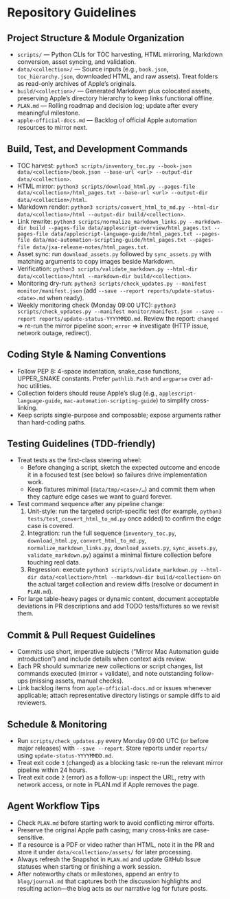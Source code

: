 # Repository Guidelines

## Project Structure & Module Organization
- `scripts/` — Python CLIs for TOC harvesting, HTML mirroring, Markdown conversion, asset syncing, and validation.
- `data/<collection>/` — Source inputs (e.g., `book.json`, `toc_hierarchy.json`, downloaded HTML, and raw assets). Treat folders as read-only archives of Apple’s originals.
- `build/<collection>/` — Generated Markdown plus colocated assets, preserving Apple’s directory hierarchy to keep links functional offline.
- `PLAN.md` — Rolling roadmap and decision log; update after every meaningful milestone.
- `apple-official-docs.md` — Backlog of official Apple automation resources to mirror next.

## Build, Test, and Development Commands
- TOC harvest: `python3 scripts/inventory_toc.py --book-json data/<collection>/book.json --base-url <url> --output-dir data/<collection>`.
- HTML mirror: `python3 scripts/download_html.py --pages-file data/<collection>/html_pages.txt --base-url <url> --output-dir data/<collection>/html`.
- Markdown render: `python3 scripts/convert_html_to_md.py --html-dir data/<collection>/html --output-dir build/<collection>`.
- Link rewrite: `python3 scripts/normalize_markdown_links.py --markdown-dir build --pages-file data/applescript-overview/html_pages.txt --pages-file data/applescript-language-guide/html_pages.txt --pages-file data/mac-automation-scripting-guide/html_pages.txt --pages-file data/jxa-release-notes/html_pages.txt`.
- Asset sync: run `download_assets.py` followed by `sync_assets.py` with matching arguments to copy images beside Markdown.
- Verification: `python3 scripts/validate_markdown.py --html-dir data/<collection>/html --markdown-dir build/<collection>`.
- Monitoring dry-run: `python3 scripts/check_updates.py --manifest monitor/manifest.json` (add `--save --report reports/update-status-<date>.md` when ready).
- Weekly monitoring check (Monday 09:00 UTC): `python3 scripts/check_updates.py --manifest monitor/manifest.json --save --report reports/update-status-YYYYMMDD.md`. Review the report: `changed` ⇒ re-run the mirror pipeline soon; `error` ⇒ investigate (HTTP issue, network outage, redirect).

## Coding Style & Naming Conventions
- Follow PEP 8: 4-space indentation, snake_case functions, UPPER_SNAKE constants. Prefer `pathlib.Path` and `argparse` over ad-hoc utilities.
- Collection folders should reuse Apple’s slug (e.g., `applescript-language-guide`, `mac-automation-scripting-guide`) to simplify cross-linking.
- Keep scripts single-purpose and composable; expose arguments rather than hard-coding paths.

## Testing Guidelines (TDD-friendly)
- Treat tests as the first-class steering wheel:
  - Before changing a script, sketch the expected outcome and encode it in a focused test (see below) so failures drive implementation work.
  - Keep fixtures minimal (`data/tmp/<case>/…`) and commit them when they capture edge cases we want to guard forever.
- Test command sequence after any pipeline change:
  1. Unit-style: run the targeted script-specific test (for example, `python3 tests/test_convert_html_to_md.py` once added) to confirm the edge case is covered.
  2. Integration: run the full sequence (`inventory_toc.py`, `download_html.py`, `convert_html_to_md.py`, `normalize_markdown_links.py`, `download_assets.py`, `sync_assets.py`, `validate_markdown.py`) against a minimal fixture collection before touching real data.
  3. Regression: execute `python3 scripts/validate_markdown.py --html-dir data/<collection>/html --markdown-dir build/<collection>` on the actual target collection and review diffs (resolve or document in `PLAN.md`).
- For large table-heavy pages or dynamic content, document acceptable deviations in PR descriptions and add TODO tests/fixtures so we revisit them.

## Commit & Pull Request Guidelines
- Commits use short, imperative subjects (“Mirror Mac Automation guide introduction”) and include details when context aids review.
- Each PR should summarize new collections or script changes, list commands executed (mirror + validate), and note outstanding follow-ups (missing assets, manual checks).
- Link backlog items from `apple-official-docs.md` or issues whenever applicable; attach representative directory listings or sample diffs to aid reviewers.

## Schedule & Monitoring
- Run `scripts/check_updates.py` every Monday 09:00 UTC (or before major releases) with `--save --report`. Store reports under `reports/` using `update-status-YYYYMMDD.md`.
- Treat exit code `3` (changed) as a blocking task: re-run the relevant mirror pipeline within 24 hours.
- Treat exit code `2` (error) as a follow-up: inspect the URL, retry with network access, or note in PLAN.md if Apple removes the page.

## Agent Workflow Tips
- Check `PLAN.md` before starting work to avoid conflicting mirror efforts.
- Preserve the original Apple path casing; many cross-links are case-sensitive.
- If a resource is a PDF or video rather than HTML, note it in the PR and store it under `data/<collection>/assets/` for later processing.
- Always refresh the Snapshot in `PLAN.md` and update GitHub Issue statuses when starting or finishing a work session.
- After noteworthy chats or milestones, append an entry to `blog/journal.md` that captures both the discussion highlights and resulting action—the blog acts as our narrative log for future posts.
